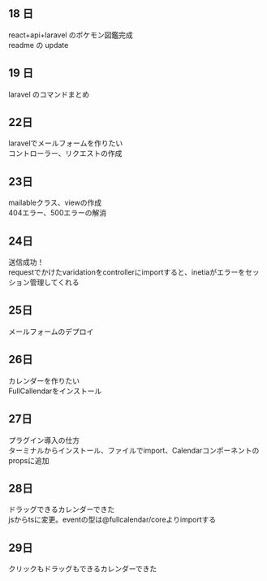 ## 18 日

react+api+laravel のポケモン図鑑完成<br>
readme の update

## 19 日

laravel のコマンドまとめ

## 22日

laravelでメールフォームを作りたい<br>
コントローラー、リクエストの作成

## 23日

mailableクラス、viewの作成<br>
404エラー、500エラーの解消

## 24日

送信成功！<br>
requestでかけたvaridationをcontrollerにimportすると、inetiaがエラーをセッション管理してくれる

## 25日

メールフォームのデプロイ

## 26日

カレンダーを作りたい<br>
FullCallendarをインストール

## 27日

プラグイン導入の仕方<br>
ターミナルからインストール、ファイルでimport、Calendarコンポーネントのpropsに追加

## 28日

ドラッグできるカレンダーできた<br>
jsからtsに変更。eventの型は@fullcalendar/coreよりimportする

## 29日

クリックもドラッグもできるカレンダーできた
